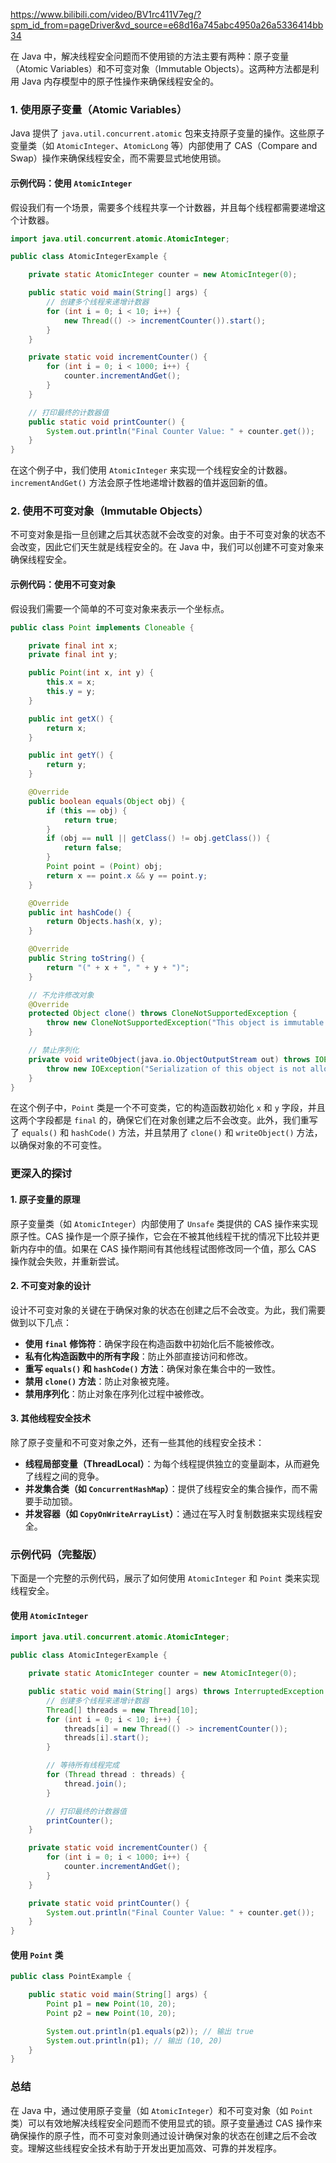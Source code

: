 https://www.bilibili.com/video/BV1rc411V7eg/?spm_id_from=pageDriver&vd_source=e68d16a745abc4950a26a5336414bb34

在 Java 中，解决线程安全问题而不使用锁的方法主要有两种：原子变量（Atomic Variables）和不可变对象（Immutable Objects）。这两种方法都是利用 Java 内存模型中的原子性操作来确保线程安全的。

### 1. 使用原子变量（Atomic Variables）

Java 提供了 `java.util.concurrent.atomic` 包来支持原子变量的操作。这些原子变量类（如 `AtomicInteger`、`AtomicLong` 等）内部使用了 CAS（Compare and Swap）操作来确保线程安全，而不需要显式地使用锁。

#### 示例代码：使用 `AtomicInteger`

假设我们有一个场景，需要多个线程共享一个计数器，并且每个线程都需要递增这个计数器。

```java
import java.util.concurrent.atomic.AtomicInteger;

public class AtomicIntegerExample {

    private static AtomicInteger counter = new AtomicInteger(0);

    public static void main(String[] args) {
        // 创建多个线程来递增计数器
        for (int i = 0; i < 10; i++) {
            new Thread(() -> incrementCounter()).start();
        }
    }

    private static void incrementCounter() {
        for (int i = 0; i < 1000; i++) {
            counter.incrementAndGet();
        }
    }

    // 打印最终的计数器值
    public static void printCounter() {
        System.out.println("Final Counter Value: " + counter.get());
    }
}
```

在这个例子中，我们使用 `AtomicInteger` 来实现一个线程安全的计数器。`incrementAndGet()` 方法会原子性地递增计数器的值并返回新的值。

### 2. 使用不可变对象（Immutable Objects）

不可变对象是指一旦创建之后其状态就不会改变的对象。由于不可变对象的状态不会改变，因此它们天生就是线程安全的。在 Java 中，我们可以创建不可变对象来确保线程安全。

#### 示例代码：使用不可变对象

假设我们需要一个简单的不可变对象来表示一个坐标点。

```java
public class Point implements Cloneable {

    private final int x;
    private final int y;

    public Point(int x, int y) {
        this.x = x;
        this.y = y;
    }

    public int getX() {
        return x;
    }

    public int getY() {
        return y;
    }

    @Override
    public boolean equals(Object obj) {
        if (this == obj) {
            return true;
        }
        if (obj == null || getClass() != obj.getClass()) {
            return false;
        }
        Point point = (Point) obj;
        return x == point.x && y == point.y;
    }

    @Override
    public int hashCode() {
        return Objects.hash(x, y);
    }

    @Override
    public String toString() {
        return "(" + x + ", " + y + ")";
    }

    // 不允许修改对象
    @Override
    protected Object clone() throws CloneNotSupportedException {
        throw new CloneNotSupportedException("This object is immutable.");
    }

    // 禁止序列化
    private void writeObject(java.io.ObjectOutputStream out) throws IOException {
        throw new IOException("Serialization of this object is not allowed.");
    }
}
```

在这个例子中，`Point` 类是一个不可变类，它的构造函数初始化 `x` 和 `y` 字段，并且这两个字段都是 `final` 的，确保它们在对象创建之后不会改变。此外，我们重写了 `equals()` 和 `hashCode()` 方法，并且禁用了 `clone()` 和 `writeObject()` 方法，以确保对象的不可变性。

### 更深入的探讨

#### 1. 原子变量的原理

原子变量类（如 `AtomicInteger`）内部使用了 `Unsafe` 类提供的 CAS 操作来实现原子性。CAS 操作是一个原子操作，它会在不被其他线程干扰的情况下比较并更新内存中的值。如果在 CAS 操作期间有其他线程试图修改同一个值，那么 CAS 操作就会失败，并重新尝试。

#### 2. 不可变对象的设计

设计不可变对象的关键在于确保对象的状态在创建之后不会改变。为此，我们需要做到以下几点：

- **使用 `final` 修饰符**：确保字段在构造函数中初始化后不能被修改。
- **私有化构造函数中的所有字段**：防止外部直接访问和修改。
- **重写 `equals()` 和 `hashCode()` 方法**：确保对象在集合中的一致性。
- **禁用 `clone()` 方法**：防止对象被克隆。
- **禁用序列化**：防止对象在序列化过程中被修改。

#### 3. 其他线程安全技术

除了原子变量和不可变对象之外，还有一些其他的线程安全技术：

- **线程局部变量（ThreadLocal）**：为每个线程提供独立的变量副本，从而避免了线程之间的竞争。
- **并发集合类（如 `ConcurrentHashMap`）**：提供了线程安全的集合操作，而不需要手动加锁。
- **并发容器（如 `CopyOnWriteArrayList`）**：通过在写入时复制数据来实现线程安全。

### 示例代码（完整版）

下面是一个完整的示例代码，展示了如何使用 `AtomicInteger` 和 `Point` 类来实现线程安全。

#### 使用 `AtomicInteger`

```java
import java.util.concurrent.atomic.AtomicInteger;

public class AtomicIntegerExample {

    private static AtomicInteger counter = new AtomicInteger(0);

    public static void main(String[] args) throws InterruptedException {
        // 创建多个线程来递增计数器
        Thread[] threads = new Thread[10];
        for (int i = 0; i < 10; i++) {
            threads[i] = new Thread(() -> incrementCounter());
            threads[i].start();
        }

        // 等待所有线程完成
        for (Thread thread : threads) {
            thread.join();
        }

        // 打印最终的计数器值
        printCounter();
    }

    private static void incrementCounter() {
        for (int i = 0; i < 1000; i++) {
            counter.incrementAndGet();
        }
    }

    private static void printCounter() {
        System.out.println("Final Counter Value: " + counter.get());
    }
}
```

#### 使用 `Point` 类

```java
public class PointExample {

    public static void main(String[] args) {
        Point p1 = new Point(10, 20);
        Point p2 = new Point(10, 20);

        System.out.println(p1.equals(p2)); // 输出 true
        System.out.println(p1); // 输出 (10, 20)
    }
}
```

### 总结

在 Java 中，通过使用原子变量（如 `AtomicInteger`）和不可变对象（如 `Point` 类）可以有效地解决线程安全问题而不使用显式的锁。原子变量通过 CAS 操作来确保操作的原子性，而不可变对象则通过设计确保对象的状态在创建之后不会改变。理解这些线程安全技术有助于开发出更加高效、可靠的并发程序。
